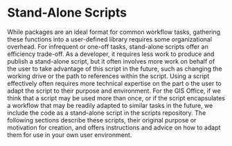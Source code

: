 # Stand-Alone Scripts

While packages are an ideal format for common workflow tasks, gathering these functions into a user-defined library requires some organizational overhead.  For infrequent or one-off tasks, stand-alone scripts offer an efficiency trade-off.  As a developer, it requires less work to produce and publish a stand-alone script, but it often involves more work on behalf of the user to take advantage of this script in the future, such as changing the working drive or the path to references within the script.  Using a script effectively often requires more technical expertise on the part o the user to adapt the script to their purpose and environment.  For the GIS Office, if we think that a script may be used more than once, or if the script encapsulates a workflow that may be readily adapted to similar tasks in the future, we include the code as a stand-alone script in the scripts repository.  The following sections describe these scripts, their original purpose or motivation for creation, and offers instructions and advice on how to adapt them for use in your own user environment.
